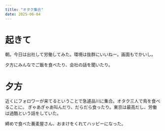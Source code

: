 ```yaml
---
title: "オタク集合"
date: 2025-06-04
---
```


# 起きて
朝。今日は出社して労働してみた。環境は抜群にいいねー。画面もでかいし。

夕方にみんなでご飯を食べたり、会社の話を聞いたり。

# 夕方
近くにフォロワーが来てるということで急遽品川に集合。オタク三人で鳥を食べることに。
ぎゃあぎゃあ叫んだり、だらだら食ったり。東京は最高だし、労働は過酷という話をしていた。

締めで食べた蕎麦屋さん、おまけをくれてハッピーになった。